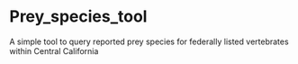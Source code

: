 # Prey_species_tool
A simple tool to query reported prey species for federally listed vertebrates within Central California
